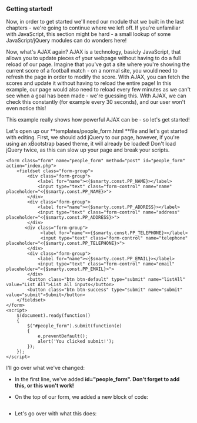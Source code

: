 ### Getting started!

Now, in order to get started we'll need our module that we built in the last chapters - we're going to continue where we left off. If you're unfamiliar with JavaScript, this section might be hard - a small lookup of some JavaScript\/jQuery modules can do wonders here!

Now, what's AJAX again? AJAX is a technology, basicly JavaScript, that allows you to update pieces of your webpage without having to do a full reload of our page. Imagine that you've got a site where you're showing the current score of a football match - on a normal site, you would need to refresh the page in order to modify the score. With AJAX, you can fetch the scores and update it without having to reload the entire page! In this example, our page would also need to reload every few minutes as we can't see when a goal has been made - we're guessing this. With AJAX, we can check this constantly \(for example every 30 seconds\), and our user won't even notice this!

This example really shows how powerful AJAX can be - so let's get started!

Let's open up our **templates\/people\_form.html **file and let's get started with editing. First, we should add jQuery to our page, however, if you're using an xBootstrap based theme, it will already be loaded! Don't load jQuery twice, as this can slow up your page and break your scripts.

```
<form class="form" name="people_form" method="post" id="people_form" action="index.php">    
    <fieldset class="form-group">
        <div class="form-group">        
            <label for="name"><{$smarty.const.PP_NAME}></label>        
            <input type="text" class="form-control" name="name" placeholder="<{$smarty.const.PP_NAME}>">    
        </div>    
        <div class="form-group">        
            <label for="name"><{$smarty.const.PP_ADDRESS}></label>        
            <input type="text" class="form-control" name="address" placeholder="<{$smarty.const.PP_ADDRESS}>">    
        </div> 
       <div class="form-group">   
             <label for="name"><{$smarty.const.PP_TELEPHONE}></label>        
             <input type="text" class="form-control" name="telephone" placeholder="<{$smarty.const.PP_TELEPHONE}>">    
        </div>    
        <div class="form-group">        
            <label for="name"><{$smarty.const.PP_EMAIL}></label>        
            <input type="text" class="form-control" name="email" placeholder="<{$smarty.const.PP_EMAIL}>">    
        </div>    
        <button class="btn btn-default" type="submit" name="listAll" value="List All">List all inputs</button>    
        <button class="btn btn-success" type="submit" name="submit" value="submit">Submit</button>    
    </fieldset>
</form>
<script>    
    $(document).ready(function()    
    {        
        $("#people_form").submit(function(e)        
        {            
            e.preventDefault();            
            alert('You clicked submit!');        
        });    
    });
</script>
```

I'll go over what we've changed:

* In the first line, we've added **id="people\_form". Don't forget to add this, or this won't work!**

* On the top of our form, we added a new block of code:

  ```

  ```


* Let's go over with what this does:

